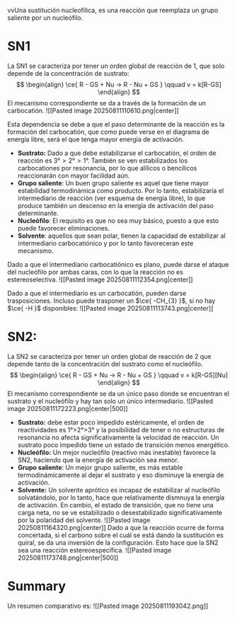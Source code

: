 vvUna sustitución nucleofílica, es una reacción que reemplaza un grupo saliente por un nucleófilo.
# SN1
La SN1 se caracteriza por tener un orden global de reacción de 1, que solo depende de la concentración de sustrato:
$$
\begin{align}
\ce{ R - GS + Nu -> R - Nu + GS } \qquad 
v = k[R-GS]
\end{align}
$$
El mecanismo correspondiente se da a través de la formación de un carbocatión. 
![[Pasted image 20250811110610.png|center]]

Esta dependencia se debe a que el paso determinante de la reacción es la formación del carbocatión, que como puede verse en el diagrama de energía libre, será el que tenga mayor energía de activación. 

- **Sustrato:** Dado a que debe estabilizarse el carbocatión, el orden de reacción es $3°>2°>1°$. También se ven estabilizados los carbocationes por resonancia, por lo que alílicos o bencílicos reaccionarán con mayor facilidad aún. 
- **Grupo saliente**: Un buen grupo saliente es aquel que tiene mayor estabilidad termodinámica como producto. Por lo tanto, estabilizaría el intermediario de reacción (ver esquema de energía libre), lo que produce también un descenso en la energía de activación del paso determinante. 
- **Nucleófilo**: El requisito es que no sea muy básico, puesto a que esto puede favorecer eliminaciones. 
- **Solvente**: aquellos que sean polar, tienen la capacidad de estabilizar al intermediario carbocatiónico y por lo tanto favoreceran este mecanismo. 

Dado a que el intermediario carbocatiónico es plano, puede darse el ataque del nucleófilo por ambas caras, con lo que la reacción no es estereoselectiva.
![[Pasted image 20250811112354.png|center]]

Dado a que el intermediario es un carbocatión, pueden darse trasposiciones. Incluso puede trasponer un $\ce{ -CH_{3} }$, si no hay $\ce{ -H }$ disponibles:
![[Pasted image 20250811113743.png|center]]
# SN2:
La SN2 se caracteriza por tener un orden global de reacción de 2 que depende tanto de la concentración del sustrato como el nucleófilo. 
$$
\begin{align}
\ce{ R - GS + Nu -> R - Nu + GS } \qquad 
v = k[R-GS][Nu]
\end{align}
$$
El mecanismo correspondiente se da un único paso donde se encuentran el sustrato y el nucleófilo y hay tan solo un único intermediario.
![[Pasted image 20250811172223.png|center|500]]
- **Sustrato:** debe estar poco impedido estéricamente, el orden de reactividades es 1°>2°>3° y la posibilidad de tener o no estructuras de resonancia no afecta significativamente la velocidad de reacción. Un sustrato poco impedido tiene un estado de transición menos energético.
- **Nucleófilo:** Un mejor nucleófilo (reactivo más inestable) favorece la SN2, haciendo que la energía de activación sea menor.
- **Grupo saliente**: Un mejor grupo saliente, es más estable termodinámicamente al dejar el sustrato y eso disminuye la energía de activación.
- **Solvente:** Un solvente aprótico es incapaz de estabilizar al nucleófilo solvatándolo, por lo tanto, hace que relativamente dismnuya la energía de activación. En cambio, el estado de transición, que no tiene una carga neta, no se ve estabilizado o desestabilizado significativamente por la polaridad del solvente. 
![[Pasted image 20250811164320.png|center]]
Dado a que la reacción ocurre de forma concertada, si el carbono sobre el cuál se está dando la sustitución es quiral, se da una inversión de la configuración. Esto hace que la SN2 sea una reacción estereoespecífica.
![[Pasted image 20250811173748.png|center|500]]


# Summary
Un resumen comparativo es:
![[Pasted image 20250811193042.png]]